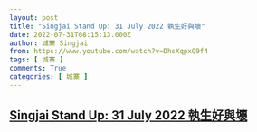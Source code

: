 ```yaml
---
layout: post
title: "Singjai Stand Up: 31 July 2022 執生好與壞"
date: 2022-07-31T08:15:13.000Z
author: 城寨 Singjai
from: https://www.youtube.com/watch?v=DhsXqpxQ9f4
tags: [ 城寨 ]
comments: True
categories: [ 城寨 ]
---
```

<!--1659255313000-->
[Singjai Stand Up: 31 July 2022 執生好與壞](https://www.youtube.com/watch?v=DhsXqpxQ9f4)
------

<div>

</div>

